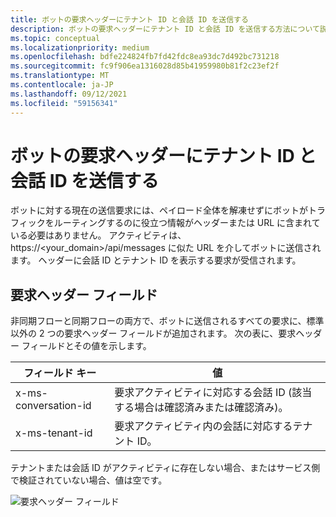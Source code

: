 ```yaml
---
title: ボットの要求ヘッダーにテナント ID と会話 ID を送信する
description: ボットの要求ヘッダーにテナント ID と会話 ID を送信する方法について説明します。
ms.topic: conceptual
ms.localizationpriority: medium
ms.openlocfilehash: bdfe224824fb7fd42fdc8ea93dc7d492bc731218
ms.sourcegitcommit: fc9f906ea1316028d85b41959980b81f2c23ef2f
ms.translationtype: MT
ms.contentlocale: ja-JP
ms.lasthandoff: 09/12/2021
ms.locfileid: "59156341"
---
```

# <a name="send-tenant-id-and-conversation-id-to-the-request-headers-of-the-bot"></a>ボットの要求ヘッダーにテナント ID と会話 ID を送信する

ボットに対する現在の送信要求には、ペイロード全体を解凍せずにボットがトラフィックをルーティングするのに役立つ情報がヘッダーまたは URL に含まれている必要はありません。 アクティビティは、https://<your_domain>/api/messages に似た URL を介してボットに送信されます。 ヘッダーに会話 ID とテナント ID を表示する要求が受信されます。

## <a name="request-header-fields"></a>要求ヘッダー フィールド

非同期フローと同期フローの両方で、ボットに送信されるすべての要求に、標準以外の 2 つの要求ヘッダー フィールドが追加されます。 次の表に、要求ヘッダー フィールドとその値を示します。

| フィールド キー | 値 |
|----------------|-----------------|
| x-ms-conversation-id | 要求アクティビティに対応する会話 ID (該当する場合は確認済みまたは確認済み)。 |
| x-ms-tenant-id | 要求アクティビティ内の会話に対応するテナント ID。 |

テナントまたは会話 ID がアクティビティに存在しない場合、またはサービス側で検証されていない場合、値は空です。

![要求ヘッダー フィールド](~/assets/images/bots/requestheaderfields.png)
